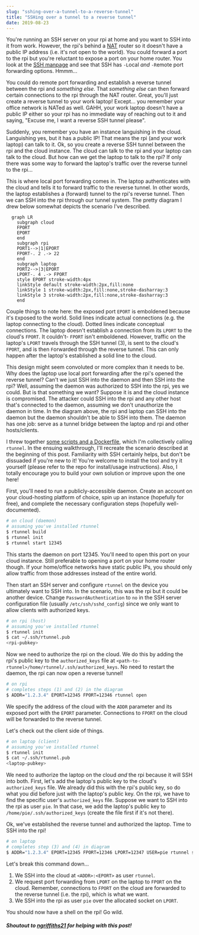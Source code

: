 ```yaml
---
slug: "sshing-over-a-tunnel-to-a-reverse-tunnel"
title: "SSHing over a tunnel to a reverse tunnel"
date: 2019-08-23
---
```


You're running an SSH server on your rpi at home and you want to SSH into it from work. However, the rpi's behind a [NAT](https://en.wikipedia.org/wiki/Network_address_translation) router so it doesn't have a public IP address (i.e. it's not open to the world). You could forward a port to the rpi but you're reluctant to expose a port on your home router. You look at the [SSH manpage](https://linux.die.net/man/1/ssh) and see that SSH has `-L`ocal *and* `-R`emote port forwarding options. Hmmm...

You could do remote port forwarding and establish a reverse tunnel between the rpi and *something else*. That *something else* can then forward certain connections to the rpi through the NAT router. Great, you'll just create a reverse tunnel to your work laptop! Except... you remember your office network is NATed as well. GAHH, your work laptop doesn't have a public IP either so your rpi has no immediate way of reaching out to it and saying, "Excuse me, I want a reverse SSH tunnel please".

Suddenly, you remember you have an instance languishing in the cloud. Languishing yes, but it has a public IP! That means the rpi (and your work laptop) can talk to it. Ok, so you create a reverse SSH tunnel between the rpi and the cloud instance. The cloud can talk to the rpi and your laptop can talk to the cloud. But how can we get the laptop to talk to the rpi? If only there was some way to forward the laptop's traffic over the reverse tunnel to the rpi...

This is where local port forwarding comes in. The laptop authenticates with the cloud and tells it to forward traffic to the reverse tunnel. In other words, the laptop establishes a (forward) tunnel to the rpi's reverse tunnel. Then we can SSH into the rpi through our tunnel system. The pretty diagram I drew below somewhat depicts the scenario I've described.

```mermaid
  graph LR
    subgraph cloud
    FPORT
    EPORT
    end
    subgraph rpi
    PORT1-->|1|EPORT
    FPORT-. 2 .-> 22
    end
    subgraph laptop
    PORT2-->|3|EPORT
    LPORT-. 4 .-> FPORT
    style EPORT stroke-width:4px
    linkStyle default stroke-width:2px,fill:none
    linkStyle 1 stroke-width:2px,fill:none,stroke-dasharray:3
    linkStyle 3 stroke-width:2px,fill:none,stroke-dasharray:3
    end
```

Couple things to note here: the exposed port `EPORT` is emboldened because it's `E`xposed to the world. Solid lines indicate actual connections (e.g. the laptop connecting to the cloud). Dotted lines indicate conceptual connections. The laptop doesn't establish a connection from its `LPORT` to the cloud's `FPORT`. It couldn't- `FPORT` isn't emboldened. However, traffic on the laptop's `LPORT` travels through the SSH tunnel (3), is sent to the cloud's `FPORT`, and is then `F`orwarded through the reverse tunnel. This can only happen after the laptop's established a solid line to the cloud.

This design might seem convoluted or more complex than it needs to be. Why does the laptop use local port forwarding after the rpi's opened the reverse tunnel? Can't we just SSH into the daemon and then SSH into the rpi? Well, assuming the daemon was authorized to SSH into the rpi, yes we could. But is that something we want? Suppose it is and the cloud instance is compromised. The attacker could SSH into the rpi and any other host that's connected to the daemon, assuming we don't unauthorize the daemon in time. In the diagram above, the rpi and laptop can SSH into the daemon but the daemon shouldn't be able to SSH into them. The daemon has one
job: serve as a tunnel bridge between the laptop and rpi and other hosts/clients.

I threw together [some scripts and a Dockerfile](https://github.com/zbo14/rtunnel), which I'm collectively calling `rtunnel`. In the ensuing walkthrough, I'll recreate the scenario described at the beginning of this post. Familiarity with SSH certainly helps, but don't be dissuaded if you're new to it! You're welcome to install the tool and try it yourself (please refer to the repo for install/usage instructions). Also, I totally encourage you to build your own solution or improve upon the one here!

First, you'll need to run a publicly-accessible daemon. Create an account on your cloud-hosting platform of choice, spin up an instance (hopefully for free), and complete the necessary configuration steps (hopefully well-documented).

```bash
# on cloud (daemon)
# assuming you've installed rtunnel
$ rtunnel build
$ rtunnel init
$ rtunnel start 12345
```

This starts the daemon on port 12345. You'll need to open this port on your cloud instance. Still preferable to opening a port on your home router though. If your home/office networks have static public IPs, you should only allow traffic from those addresses instead of the entire world.

Then start an SSH server and configure `rtunnel` on the device you ultimately want to SSH into. In the scenario, this was the rpi but it could be another device. Change `PasswordAuthentication` to `no` in the SSH server configuration file (usually `/etc/ssh/sshd_config`) since we only want to allow clients with authorized keys.

```bash
# on rpi (host)
# assuming you've installed rtunnel
$ rtunnel init
$ cat ~/.ssh/rtunnel.pub
<rpi-pubkey>
```

Now we need to authorize the rpi on the cloud. We do this by adding the rpi's public key to the `authorized_keys` file at `<path-to-rtunnel>/home/rtunnel/.ssh/authorized_keys`. No need to restart the daemon, the rpi can now open a reverse tunnel!

```bash
# on rpi
# completes steps (1) and (2) in the diagram
$ ADDR="1.2.3.4" EPORT=12345 FPORT=12346 rtunnel open
```

We specify the address of the cloud with the `ADDR` parameter and its exposed port with the `EPORT` parameter. Connections to `FPORT` on the cloud will be forwarded to the reverse tunnel.

Let's check out the client side of things.

```bash
# on laptop (client)
# assuming you've installed rtunnel
$ rtunnel init
$ cat ~/.ssh/rtunnel.pub
<laptop-pubkey>
```

We need to authorize the laptop on the cloud *and* the rpi because it will SSH into both. First, let's add the laptop's public key to the cloud's `authorized_keys` file. We already did this with the rpi's public key, so do what you did before just with the laptop's public key. On the rpi, we have to find the specific user's `authorized_keys` file. Suppose we want to SSH into the rpi as user `pie`. In that case, we add the laptop's public key to `/home/pie/.ssh/authorized_keys` (create the file first if it's not there).

Ok, we've established the reverse tunnel and authorized the laptop. Time to SSH into the rpi!

```bash
# on laptop
# completes step (3) and (4) in diagram
$ ADDR="1.2.3.4" EPORT=12345 FPORT=12346 LPORT=12347 USER=pie rtunnel ssh
```

Let's break this command down...

1. We SSH into the cloud at `<ADDR>:<EPORT>` as user `rtunnel`.
1. We request port forwarding from `LPORT` on the laptop to `FPORT` on the cloud. Remember, connections to `FPORT` on the cloud are forwarded to the reverse tunnel (i.e. the rpi), which is what we want.
1. We SSH into the rpi as user `pie` over the allocated socket on `LPORT`.

You should now have a shell on the rpi! Go wild.

##### *Shoutout to [ngriffiths21](https://medium.com/@ngriffiths21) for helping with this post!*
